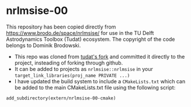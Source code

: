 # nrlmsise-00

This repository has been copied directly from https://www.brodo.de/space/nrlmsise/ for use in the TU Delft Astrodynamics Toolbox (Tudat) ecosystem. The copyright of the code belongs to Dominik Brodowski.

* This repo was cloned from [tudat's fork](https://github.com/tudat-team/nrlmsise-00-cmake) and committed it directly to the project, insteading of forking through github.
* It can be added to projects as `nrlmsise::nrlmsise` in your `target_link_libraries(proj_name PRIVATE ...)`
* I have updated the build system to include a `CMakeLists.txt` which can be added to the main CMakeLists.txt file using the following script:

```
add_subdirectory(extern/nrlmsise-00-cmake)
```


